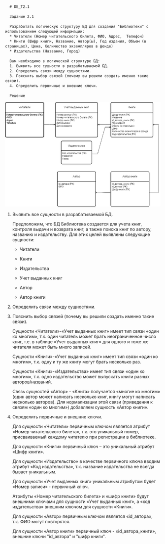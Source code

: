 ﻿      # DE_T2.1
      
      Задание 2.1
      
      Разработать логическую структуру БД для создания "Библиотеки" с использованием следующей информации:
      * Читатели (Номер читательского билета, ФИО, Адрес,  Телефон)
      * Книги (Шифр книги, Название, Автор(ы), Год издания, Объем (в страницах), Цена, Количество экземпляров в фонде)
      * Издательства (Название, Город)
      
      Вам необходимо в логической структуре БД:
      1. Выявить все сущности в разрабатываемой БД.
      2. Определить связи между сущностями.
      3. Пояснить выбор связей (почему вы решили создать именно такие связи).
      4. Определить первичные и внешние ключи.
       
      Решение
![Image alt](https://github.com/MOMIV/DE_T2.1/raw/main/Схема%20БД.png)
1. Выявить все сущности в разрабатываемой БД.

      Предположим, что БД Библиотека создается для учета книг,  контроля выдачи и возврата книг, а также поиска книг по автору, названию и издательству. Для этих целей выявлены следующие сущности:

      * Читатели

      * Книги

      * Издательства

      * Учет выданных книг

      * Автор

      * Автор книги

2. Определить связи между сущностями.
3. Пояснить выбор связей (почему вы решили создать именно такие связи).

      Сущности «Читатели»-«Учет выданных книг» имеет тип связи «один ко многим», т.к. один читатель может брать неограниченное число книг, т.е.  в таблице «Учет выданных книг» для одного и тоже же читателя может быть много записей.

      Сущности «Книги»-«Учет выданных книг» имеет тип связи «один ко многим», т.к. одну и ту же книгу могут брать несколько раз.

      Сущности «Книги»-«Издательства» имеет тип связи «один ко многим», т.к. одно издательство может выпускать книги разных авторов/названий.

      Связь сущностей «Автор» - «Книга» получается «многие ко многим» (один автор может написать несколько книг, книгу могут написать несколько авторов). Для нормализации этой связи (приведения к связям «один ко многим») добавляем сущность «Автор книги».

4. Определить первичные и внешние ключи.

      Для сущности «Читатели» первичным ключом является атрибут «Номер читательского билета», т.к. это уникальный номер, присваиваемый каждому читателю при регистрации в библиотеке.

      Для сущности «Книги» первичный ключ – это уникальный атрибут «Шифр книги».

      Для сущности «Издательство» в качестве первичного ключа вводим атрибут «Код издательства», т.к. название издательства не всегда бывает уникальным.

      Для сущности «Учет выданных книг» уникальным атрибутом будет «Номер записи» - первичный ключ.

      Атрибуты «Номер читательского билета» и «шифр книги» будут внешними ключами для сущности «Учет выданных книг», а «код издательства» внешним ключом для  сущности «Книги».

      Для сущности «Автор» первичным ключом является «id_автора», т.к. ФИО могут повторятся.

      Для сущности «Автор книги»  первичный ключ - «id_автора_книги», внешние ключи "id_автора" и "шифр книги".



